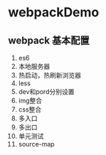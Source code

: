# webpackDemo
## webpack 基本配置
1. es6
2. 本地服务器
3. 热启动，热刷新浏览器
4. less
5. dev和pord分别设置
6. img整合
7. css整合
8. 多入口
9. 多出口
10. 单元测试
11. source-map
